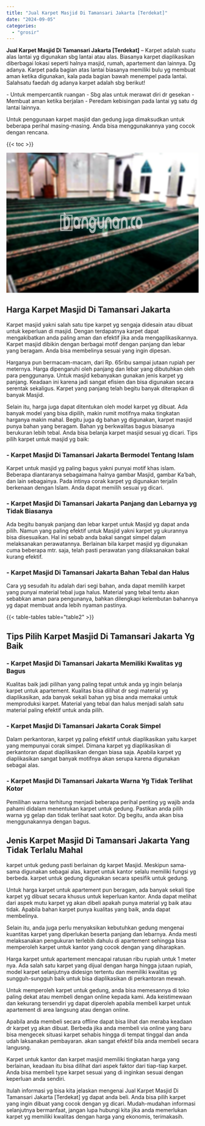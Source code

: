 ```yaml
---
title: "Jual Karpet Masjid Di Tamansari Jakarta [Terdekat]"
date: "2024-09-05"
categories: 
  - "grosir"
---
```


**Jual Karpet Masjid Di Tamansari Jakarta \[Terdekat\]** – Karpet adalah suatu alas lantai yg digunakan sbg lantai atau alas. Biasanya karpet diaplikasikan diberbagai lokasi seperti halnya masjid, rumah, apartement dan lainnya. Dg adanya. Karpet pada bagian atas lantai biasanya memiliki bulu yg membuat aman ketika digunakan, kala pada bagian bawah menempel pada lantai. Salahsatu faedah dg adanya karpet adalah sbg berikut!

\- Untuk mempercantik ruangan - Sbg alas untuk merawat diri dr gesekan - Membuat aman ketika berjalan - Peredam kebisingan pada lantai yg satu dg lantai lainnya.

Untuk penggunaan karpet masjid dan gedung juga dimaksudkan untuk beberapa perihal masing-masing. Anda bisa menggunakannya yang cocok dengan rencana.

{{< toc >}}

![Jual Karpet Masjid Di Tamansari Jakarta [Terdekat]](/images/grosir-karpet-murah-40.png)

## Harga Karpet Masjid Di Tamansari Jakarta

Karpet masjid yakni salah satu tipe karpet yg sengaja didesain atau dibuat untuk keperluan di masjid. Dengan terdapatnya karpet dapat mengakibatkan anda paling aman dan efektif jika anda mengaplikasikannya. Karpet masjid dibikin dengan berbagai motif dengan panjang dan lebar yang beragam. Anda bisa membelinya sesuai yang ingin dipesan.

Harganya pun bermacam-macam, dari Rp. 65ribu sampai jutaan rupiah per meternya. Harga dipengaruhi oleh panjang dan lebar yang dibutuhkan oleh para penggunanya. Untuk masjid kebanyakan gunakan jenis karpet yg panjang. Keadaan ini karena jadi sangat efisien dan bisa digunakan secara serentak sekaligus. Karpet yang panjang telah begitu banyak diterapkan di banyak Masjid.

Selain itu, harga juga dapat ditentukan oleh model karpet yg dibuat. Ada banyak model yang bisa dipilih, makin rumit motifnya maka tingkatan harganya makin mahal. Begitu juga dg bahan yg digunakan, karpet masjid punya bahan yang beragam. Bahan yg berkwalitas bagus biasanya berukuran lebih tebal. Anda bisa belanja karpet masjid sesuai yg dicari. Tips pilih karpet untuk masjid yg baik:

### \- Karpet Masjid Di Tamansari Jakarta Bermodel Tentang Islam

Karpet untuk masjid yg paling bagus yakni punyai motif khas islam. Beberapa diantaranya sebagaimana halnya gambar Masjid, gambar Ka’bah, dan lain sebagainya. Pada intinya corak karpet yg digunakan terjalin berkenaan dengan Islam. Anda dapat memilih sesuai yg dicari.

### \- Karpet Masjid Di Tamansari Jakarta Panjang dan Lebarnya yg Tidak Biasanya

Ada begitu banyak panjang dan lebar karpet untuk Masjid yg dapat anda pilih. Namun yang paling efektif untuk Masjid yakni karpet yg ukurannya bisa disesuaikan. Hal ini sebab anda bakal sangat simpel dalam melaksanakan perawatannya. Berlainan bila karpet masjid yg digunakan cuma beberapa mtr. saja, telah pasti perawatan yang dilaksanakan bakal kurang efektif.

### \- Karpet Masjid Di Tamansari Jakarta Bahan Tebal dan Halus

Cara yg sesudah itu adalah dari segi bahan, anda dapat memilih karpet yang punyai material tebal juga halus. Material yang tebal tentu akan sebabkan aman para pengunanya, bahkan dilengkapi kelembutan bahannya yg dapat membuat anda lebih nyaman pastinya.

{{< table-tables table="table2" >}}

## Tips Pilih Karpet Masjid Di Tamansari Jakarta Yg Baik

### \- Karpet Masjid Di Tamansari Jakarta Memiliki Kwalitas yg Bagus

Kualitas baik jadi pilihan yang paling tepat untuk anda yg ingin belanja karpet untuk apartement. Kualitas bisa dilihat dr segi material yg diaplikasikan, ada banyak sekali bahan yg bisa anda memakai untuk memproduksi karpet. Material yang tebal dan halus menjadi salah satu material paling efektif untuk anda pilih.

### \- Karpet Masjid Di Tamansari Jakarta Corak Simpel

Dalam perkantoran, karpet yg paling efektif untuk diaplikasikan yaitu karpet yang mempunyai corak simpel. Dimana karpet yg diaplikasikan di perkantoran dapat diaplikasikan dengan biasa saja. Apabila karpet yg diaplikasikan sangat banyak motifnya akan serupa karena digunakan sebagai alas.

### \- Karpet Masjid Di Tamansari Jakarta Warna Yg Tidak Terlihat Kotor

Pemilihan warna terhitung menjadi beberapa perihal penting yg wajib anda pahami didalam menentukan karpet untuk gedung. Pastikan anda pilih warna yg gelap dan tidak terlihat saat kotor. Dg begitu, anda akan bisa menggunakannya dengan bagus.

## Jenis Karpet Masjid Di Tamansari Jakarta Yang Tidak Terlalu Mahal

karpet untuk gedung pasti berlainan dg karpet Masjid. Meskipun sama-sama digunakan sebagai alas, karpet untuk kantor selalu memiliki fungsi yg berbeda. karpet untuk gedung digunakan secara spesifik untuk gedung.

Untuk harga karpet untuk apartement pun beragam, ada banyak sekali tipe karpet yg dibuat secara khusus untuk keperluan kantor. Anda dapat melihat dari aspek mutu karpet yg akan dibeli apakah punya material yg baik atau tidak. Apabila bahan karpet punya kualitas yang baik, anda dapat membelinya.

Selain itu, anda juga perlu menyaksikan kebutuhkan gedung mengenai kuantitas karpet yang diperlukan beserta panjang dan lebarnya. Anda mesti melaksanakan pengukuran terlebih dahulu di apartement sehingga bisa memperoleh karpet untuk kantor yang cocok dengan yang diharapkan.

Harga karpet untuk apartement mencapai ratusan ribu rupiah untuk 1 meter nya. Ada salah satu karpet yang dijual dengan harga hingga jutaan rupiah, model karpet selanjutnya didesign tertentu dan memiliki kwalitas yg sungguh-sungguh baik untuk bisa diaplikasikan di perkantoran mewah.

Untuk memperoleh karpet untuk gedung, anda bisa memesannya di toko paling dekat atau membeli dengan online kepada kami. Ada keistimewaan dan kekurang tersendiri yg dapat diperoleh apabila membeli karpet untuk apartement di area langsung atau dengan online.

Apabila anda membeli secara offline dapat bisa lihat dan meraba keadaan dr karpet yg akan dibuat. Berbeda jika anda membeli via online yang baru bisa mengecek situasi karpet sehabis hingga di tempat tinggal dan anda udah laksanakan pembayaran. akan sangat efektif bila anda membeli secara langusng.

Karpet untuk kantor dan karpet masjid memiliki tingkatan harga yang berlainan, keadaan itu bisa dilihat dari aspek faktor dari tiap-tiap karpet. Anda bisa membeli type karpet sesuai yang di inginkan sesuai dengan keperluan anda sendiri.

Itulah informasi yg bisa kita jelaskan mengenai Jual Karpet Masjid Di Tamansari Jakarta \[Terdekat\] yg dapat anda beli. Anda bisa pilih karpet yang ingin dibuat yang cocok dengan yg dicari. Mudah-mudahan informasi selanjutnya bermanfaat, jangan lupa hubungi kita jika anda memerlukan karpet yg memiliki kwalitas dengan harga yang ekonomis, terimakasih.
